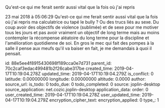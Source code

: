 Qu\'est-ce qui me ferait sentir aussi vital que la fois où j\'ai repris

23 mai 2018 à 05:06:29
Qu\'est-ce qui me ferait sentir aussi vital que la fois où j\'ai repris
ma calculatrice ou tapé le bully ? Ou des trucs liés au sexe. Du coup
avoir des objectifs de violence (sublimée) et de sexe pour me motiver
tous les jours et pas avoir vraiment un objectif de long terme mais au
moins contempler la récompense aléatoire du long terme pour la
discipline et l\'amélioration quotidienne de soi. En gros le mec qui
fait des pompes à la salle il pense aux meufs qu\'il va baiser en fait,
je me demandais à quoi il pensait.


id: 88e5ee4f8915430698f189cca0e7d731
parent_id: 70c2caf3edac499481b2f26cabe317be
created_time: 2019-04-17T10:19:04.278Z
updated_time: 2019-04-17T10:19:04.279Z
is_conflict: 0
latitude: 0.00000000
longitude: 0.00000000
altitude: 0.0000
author: 
source_url: 
is_todo: 0
todo_due: 0
todo_completed: 0
source: joplin-desktop
source_application: net.cozic.joplin-desktop
application_data: 
order: 0
user_created_time: 2019-04-17T10:19:04.278Z
user_updated_time: 2019-04-17T10:19:04.279Z
encryption_cipher_text: 
encryption_applied: 0
type_: 1